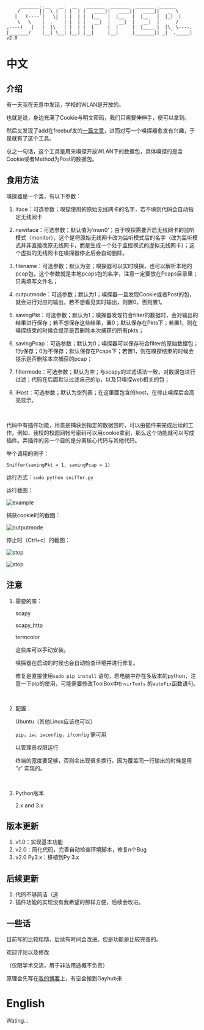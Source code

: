 ```
     _______..__   __.  __   _______  _______  _______ .______      
    /       ||  \ |  | |  | |   ____||   ____||   ____||   _  \      
   |   (----`|   \|  | |  | |  |__   |  |__   |  |__   |  |_)  |    
    \   \    |  . `  | |  | |   __|  |   __|  |   __|  |      /      
.----)   |   |  |\   | |  | |  |     |  |     |  |____ |  |\  \----.
|_______/    |__| \__| |__| |__|     |__|     |_______|| _| `._____| v2.0
```
# 中文

## 介绍

有一天我在无意中发现，学校的WLAN是开放的。

也就是说，身边充满了Cookie与明文密码，我们只需要伸伸手，便可以拿到。

然后又发现了add在freebuf发的[一篇文章](http://www.freebuf.com/articles/network/129721.html)，进而对写一个嗅探器愈发有兴趣，于是就有了这个工具。

总之一句话，这个工具是用来嗅探开放WLAN下的数据包，具体嗅探的是含Cookie或者Method为Post的数据包。

## 食用方法

嗅探器是一个类，有以下参数：

1. iface：可选参数；嗅探使用的原始无线网卡的名字，若不填则代码会自动指定无线网卡

2. newiface：可选参数；默认值为‘mon0’；由于嗅探需要开启无线网卡的监听模式（monitor），这个是将原始无线网卡改为监听模式后的名字（改为监听模式并非直接改原无线网卡，而是生成一个处于监控模式的虚拟无线网卡）；这个虚拟的无线网卡在嗅探器停止后会自动删除。

3. filename：可选参数；默认为空；嗅探器可以实时嗅探，也可以解析本地的pcap包，这个参数就是本地pcaps包的名字，注意一定要放在Pcaps目录里；只需填写文件名；

4. outputmode：可选参数；默认为1；嗅探器一旦发现Cookie或者Post的包，就会进行对应的输出，若不想看见实时输出，则置0，否则置1。

5. savingPkt：可选参数；默认为1；嗅探器发现符合filter的数据时，会对输出的结果进行保存；若不想保存这些结果，置0；默认保存在Pkts下；若置1，则在嗅探结束的时候会提示是否删除本次捕获的所有pkts；

6. savingPcap：可选参数；默认为0；嗅探器可以保存符合filter的原始数据包；1为保存；0为不保存；默认保存在Pcaps下；若置1，则在嗅探结束的时候会提示是否删除本次捕获的pcap；

7. filtermode：可选参数；默认为空；与scapy的过滤语法一致，对数据包进行过滤；代码在后面默认过滤自己的ip，以及只嗅探web相关的包；

8. iHost：可选参数；默认为空列表；在这里面包含的host，在停止嗅探后会高亮显示。

   ​

代码中有插件功能，用意是捕获到指定的数据包时，可以由插件来完成后续的工作。例如，我校的校园网帐号密码可以用cookie拿到，那么这个功能就可以写成插件。弄插件的另一个目的是分离核心代码与其他代码。



举个调用的例子：

```
Sniffer(savingPkt = 1, savingPcap = 1)
```

运行方式：`sudo python sniffer.py`

运行截图：

![example](https://github.com/Macr0phag3/Sniffer/blob/master/PicForReadme/example.png)

捕获cookie时的截图：

![outputmode](https://github.com/Macr0phag3/Sniffer/blob/master/PicForReadme/outputmode.png)

停止时（Ctrl+c）的截图：

![stop](https://github.com/Macr0phag3/Sniffer/blob/master/PicForReadme/stop.png)

![stop](https://github.com/Macr0phag3/Sniffer/blob/master/PicForReadme/stop1.png)

## 注意

1. 需要的库：

   scapy

   scapy_http

   termcolor

   这些库可以手动安装。

   嗅探器在启动的时候也会自动检查环境并进行修复。

   修复是直接使用`sudo pip install` 语句，若电脑中存在多版本的python，注意一下pip的使用，可能需要修改ToolBox中`EnvirTools` 的`autoFix`函数语句。

   ​

2. 配置：

   Ubuntu（其他Linux应该也可以）

   `pip`，`iw`，`iwconfig`，`ifconfig` 需可用

   以管理员权限运行

   终端的宽度要足够，否则会出现很多换行。因为覆盖同一行输出的时候是用 '\r' 实现的。

   ​

3. Python版本

   2.x and 3.x


## 版本更新

1. v1.0：实现基本功能
2. v2.0：简化代码，完善自动检查环境脚本，修复n个Bug
3. v2.0 Py3.x：移植到Py 3.x

## 后续更新

1. 代码不够简洁（逃
2. 插件功能的实现没有我希望的那样方便，后续会改进。

## 一些话

目前写的比较粗糙，后续有时间会改进。但是功能是比较完善的。

欢迎评论以及修改

（仅限学术交流，用于非法用途概不负责）

原理会先写在[我的博客](http://www.tr0y.wang)上，有空会搬到Gayhub来

 # English

Wating...

